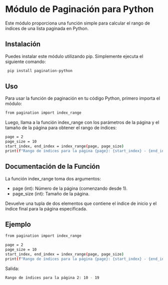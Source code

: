 
# Módulo de Paginación para Python

Este módulo proporciona una función simple para calcular el rango de índices de una lista paginada en Python.


## Instalación

Puedes instalar este módulo utilizando pip. Simplemente ejecuta el siguiente comando:

```bash
 pip install pagination-python
```


## Uso

Para usar la función de paginación en tu código Python, primero importa el módulo:

```bash
from pagination import index_range
```

Luego, llama a la función index_range con los parámetros de la página y el tamaño de la página para obtener el rango de índices:

```bash
page = 2
page_size = 10
start_index, end_index = index_range(page, page_size)
print(f"Rango de índices para la página {page}: {start_index} - {end_index}")
```
## Documentación de la Función

La función index_range toma dos argumentos:

- page (int): Número de la página (comenzando desde 1).
- page_size (int): Tamaño de la página.

Devuelve una tupla de dos elementos que contiene el índice de inicio y el índice final para la página especificada.

## Ejemplo

```bash
from pagination import index_range

page = 2
page_size = 10
start_index, end_index = index_range(page, page_size)
print(f"Rango de índices para la página {page}: {start_index} - {end_index}")
```

Salida:

```bash
Rango de índices para la página 2: 10 - 19
```
